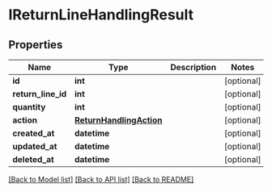 # IReturnLineHandlingResult

## Properties
Name | Type | Description | Notes
------------ | ------------- | ------------- | -------------
**id** | **int** |  | [optional] 
**return_line_id** | **int** |  | [optional] 
**quantity** | **int** |  | [optional] 
**action** | [**ReturnHandlingAction**](ReturnHandlingAction.md) |  | [optional] 
**created_at** | **datetime** |  | [optional] 
**updated_at** | **datetime** |  | [optional] 
**deleted_at** | **datetime** |  | [optional] 

[[Back to Model list]](../README.md#documentation-for-models) [[Back to API list]](../README.md#documentation-for-api-endpoints) [[Back to README]](../README.md)

